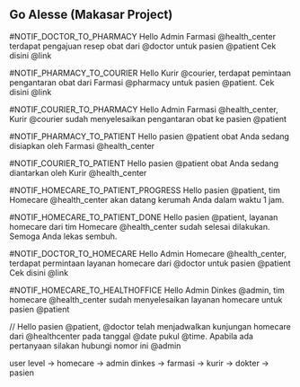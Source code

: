 ## Go Alesse (Makasar Project)

#NOTIF_DOCTOR_TO_PHARMACY
Hello Admin Farmasi @health_center terdapat pengajuan resep obat dari @doctor untuk pasien @patient Cek disini @link

#NOTIF_PHARMACY_TO_COURIER
Hello Kurir @courier, terdapat pemintaan pengantaran obat dari Farmasi @pharmacy untuk pasien @patient. Cek disini @link

#NOTIF_COURIER_TO_PHARMACY
Hello Admin Farmasi @health_center, Kurir @courier sudah menyelesaikan pengantaran obat ke pasien @patient

#NOTIF_PHARMACY_TO_PATIENT
Hello pasien @patient obat Anda sedang disiapkan oleh Farmasi @health_center

#NOTIF_COURIER_TO_PATIENT
Hello pasien @patient obat Anda sedang diantarkan oleh Kurir @health_center

#NOTIF_HOMECARE_TO_PATIENT_PROGRESS
Hello pasien @patient, tim Homecare @health_center akan datang kerumah Anda dalam waktu 1 jam.

#NOTIF_HOMECARE_TO_PATIENT_DONE
Hello pasien @patient, layanan homecare dari tim Homecare @health_center sudah selesai dilakukan. Semoga Anda lekas sembuh.

#NOTIF_DOCTOR_TO_HOMECARE
Hello Admin Homecare @health_center, terdapat permintaan layanan homecare dari @doctor untuk pasien @patient Cek disini @link

#NOTIF_HOMECARE_TO_HEALTHOFFICE
Hello Admin Dinkes @admin, tim homecare @health_center sudah menyelesaikan layanan homecare untuk pasien @patient

// Hello pasien @patient, @doctor telah menjadwalkan kunjungan homecare dari @healthcenter pada tanggal @date pukul @time. Apabila ada pertanyaan silakan hubungi nomor ini @admin

user level
-> homecare
-> admin dinkes
-> farmasi
-> kurir
-> dokter
-> pasien
